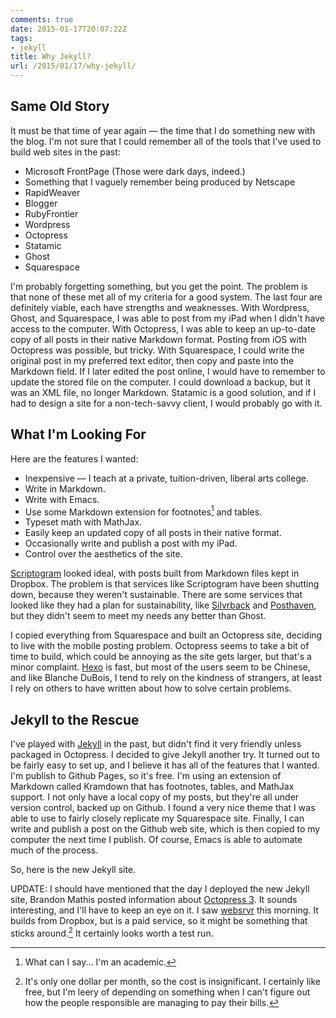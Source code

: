 ```yaml
---
comments: true
date: 2015-01-17T20:07:22Z
tags:
- jekyll
title: Why Jekyll?
url: /2015/01/17/why-jekyll/
---
```


## Same Old Story ##

It must be that time of year again — the time that I do something new with the blog. I'm not sure that I could remember all of the tools that I've used to build web sites in the past:

* Microsoft FrontPage (Those were dark days, indeed.)
* Something that I vaguely remember being produced by Netscape
* RapidWeaver
* Blogger
* RubyFrontier
* Wordpress
* Octopress
* Statamic
* Ghost
* Squarespace

I'm probably forgetting something, but you get the point. The problem is that none of these met all of my criteria for a good system. The last four are definitely viable, each have strengths and weaknesses. With Wordpress, Ghost, and Squarespace, I was able to post from my iPad when I didn't have access to the computer. With Octopress, I was able to keep an up-to-date copy of all posts in their native Markdown format. Posting from iOS with Octopress was possible, but tricky. With Squarespace, I could write the original post in my preferred text editor, then copy and paste into the Markdown field. If I later edited the post online, I would have to remember to update the stored file on the computer. I could download a backup, but it was an XML file, no longer Markdown. Statamic is a good solution, and if I had to design a site for a non-tech-savvy client, I would probably go with it.

## What I'm Looking For ##

Here are the features I wanted:

* Inexpensive — I teach at a private, tuition-driven, liberal arts college.
* Write in Markdown.
* Write with Emacs.
* Use some Markdown extension for footnotes[^1] and tables.
* Typeset math with MathJax.
* Easily keep an updated copy of all posts in their native format.
* Occasionally write and publish a post with my iPad.
* Control over the aesthetics of the site.

[Scriptogram](http://scriptogr.am) looked ideal, with posts built from Markdown files kept in Dropbox. The problem is that services like Scriptogram have been shutting down, because they weren't sustainable. There are some services that looked like they had a plan for sustainability, like [Silvrback](https://www.silvrback.com ) and [Posthaven](https://posthaven.com ), but they didn't seem to meet my needs any better than Ghost.

I copied everything from Squarespace and built an Octopress site, deciding to live with the mobile posting problem. Octopress seems to take a bit of time to build, which could be annoying as the site gets larger, but that's a minor complaint. [Hexo](http://hexo.io ) is fast, but most of the users seem to be Chinese, and like Blanche DuBois, I tend to rely on the kindness of strangers, at least I rely on others to have written about how to solve certain problems.

## Jekyll to the Rescue ##

I've played with [Jekyll](http://jekyllrb.com ) in the past, but didn't find it very friendly unless packaged in Octopress. I decided to give Jekyll another try. It turned out to be fairly easy to set up, and I believe it has all of the features that I wanted. I'm publish to Github Pages, so it's free. I'm using an extension of Markdown called Kramdown that has footnotes, tables, and MathJax support. I not only have a local copy of my posts, but they're all under version control, backed up on Github. I found a very nice theme that I was able to use to fairly closely replicate my Squarespace site. Finally, I can write and publish a post on the Github web site, which is then copied to my computer the next time I publish. Of course, Emacs is able to automate much of the process.

So, here is the new Jekyll site.

UPDATE: I should have mentioned that the day I deployed the new Jekyll site, Brandon Mathis posted information about [Octopress 3](http://octopress.org/2015/01/15/octopress-3.0-is-coming/). It sounds interesting, and I'll have to keep an eye on it. I saw [websrvr](http://www.websrvr.in/?utm_source=getsimpleform.com&utm_medium=nav&utm_campaign=simpleform1 ) this morning. It builds from Dropbox, but is a paid service, so it might be something that sticks around.[^2] It certainly looks worth a test run. 
 


 

[^1]: What can I say... I'm an academic.

[^2]: It's only one dollar per month, so the cost is insignificant. I certainly like free, but I'm leery of depending on something when I can't figure out how the people responsible are managing to pay their bills.
